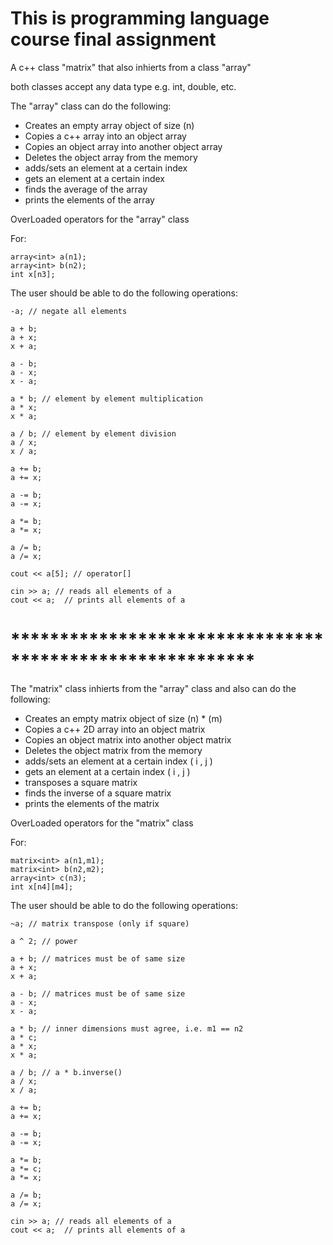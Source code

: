 ###
# This is programming language course final assignment

A c++ class "matrix" that also inhierts from a class "array" 

both classes accept any data type e.g. int, double, etc. 

The "array" class can do the following:

* Creates an empty array object of size (n)
* Copies a c++ array into an object array
* Copies an object array into another object array
* Deletes the object array from the memory
* adds/sets an element at a certain index
* gets an element at a certain index
* finds the average of the array
* prints the elements of the array

OverLoaded operators for the "array" class

For:
```
array<int> a(n1);
array<int> b(n2);
int x[n3];
```
The user should be able to do the following operations:

```
-a; // negate all elements

a + b;
a + x;
x + a;

a - b;
a - x;
x - a;

a * b; // element by element multiplication
a * x;
x * a;

a / b; // element by element division
a / x;
x / a;

a += b;
a += x;

a -= b;
a -= x;

a *= b;
a *= x;

a /= b;
a /= x;

cout << a[5]; // operator[]

cin >> a; // reads all elements of a
cout << a;  // prints all elements of a

```

# *********************************************************

The "matrix" class inhierts from the "array" class and also can do the following:

* Creates an empty matrix object of size (n) * (m)
* Copies a c++ 2D array into an object matrix
* Copies an object matrix into another object matrix
* Deletes the object matrix from the memory
* adds/sets an element at a certain index ( i , j )
* gets an element at a certain index ( i , j )
* transposes a square matrix
* finds the inverse of a square matrix
* prints the elements of the matrix

OverLoaded operators for the "matrix" class

For:
```
matrix<int> a(n1,m1);
matrix<int> b(n2,m2);
array<int> c(n3);
int x[n4][m4];
```
The user should be able to do the following operations:

```
~a; // matrix transpose (only if square)

a ^ 2; // power

a + b; // matrices must be of same size
a + x;
x + a;

a - b; // matrices must be of same size
a - x;
x - a;

a * b; // inner dimensions must agree, i.e. m1 == n2
a * c;
a * x;
x * a;

a / b; // a * b.inverse()
a / x;
x / a;

a += b;
a += x;

a -= b;
a -= x;

a *= b;
a *= c;
a *= x;

a /= b;
a /= x;

cin >> a; // reads all elements of a
cout << a;  // prints all elements of a
```
